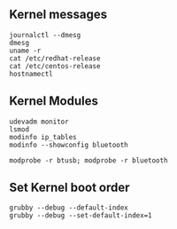Kernel messages
---------------

    journalctl --dmesg
    dmesg
    uname -r
    cat /etc/redhat-release
    cat /etc/centos-release
    hostnamectl


Kernel Modules
--------------

    udevadm monitor    
    lsmod
    modinfo ip_tables    
    modinfo --showconfig bluetooth

    modprobe -r btusb; modprobe -r bluetooth


Set Kernel boot order
----------------------

    grubby --debug --default-index
    grubby --debug --set-default-index=1
